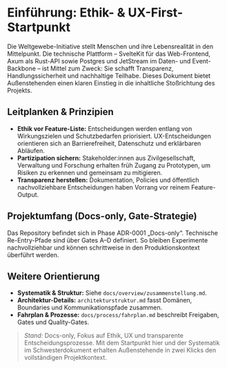 # Einführung: Ethik- & UX-First-Startpunkt

Die Weltgewebe-Initiative stellt Menschen und ihre Lebensrealität in den Mittelpunkt. Die technische Plattform – SvelteKit für das Web-Frontend, Axum als Rust-API sowie Postgres und JetStream im Daten- und Event-Backbone – ist Mittel zum Zweck: Sie schafft Transparenz, Handlungssicherheit und nachhaltige Teilhabe. Dieses Dokument bietet Außenstehenden einen klaren Einstieg in die inhaltliche Stoßrichtung des Projekts.

## Leitplanken & Prinzipien

- **Ethik vor Feature-Liste:** Entscheidungen werden entlang von Wirkungszielen und Schutzbedarfen priorisiert. UX-Entscheidungen orientieren sich an Barrierefreiheit, Datenschutz und erklärbaren Abläufen.
- **Partizipation sichern:** Stakeholder:innen aus Zivilgesellschaft, Verwaltung und Forschung erhalten früh Zugang zu Prototypen, um Risiken zu erkennen und gemeinsam zu mitigieren.
- **Transparenz herstellen:** Dokumentation, Policies und öffentlich nachvollziehbare Entscheidungen haben Vorrang vor reinem Feature-Output.

## Projektumfang (Docs-only, Gate-Strategie)

Das Repository befindet sich in Phase ADR-0001 „Docs-only“. Technische Re-Entry-Pfade sind über Gates A–D definiert. So bleiben Experimente nachvollziehbar und können schrittweise in den Produktionskontext überführt werden.

## Weitere Orientierung

- **Systematik & Struktur:** Siehe `docs/overview/zusammenstellung.md`.
- **Architektur-Details:** `architekturstruktur.md` fasst Domänen, Boundaries und Kommunikationspfade zusammen.
- **Fahrplan & Prozesse:** `docs/process/fahrplan.md` beschreibt Freigaben, Gates und Quality-Gates.

> _Stand:_ Docs-only, Fokus auf Ethik, UX und transparente Entscheidungsprozesse. Mit dem Startpunkt hier und der Systematik im Schwesterdokument erhalten Außenstehende in zwei Klicks den vollständigen Projektkontext.
